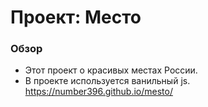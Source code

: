 # Проект: Место

### Обзор

- Этот проект о красивых местах России.
- В проекте используется ванильный js.
  https://number396.github.io/mesto/
